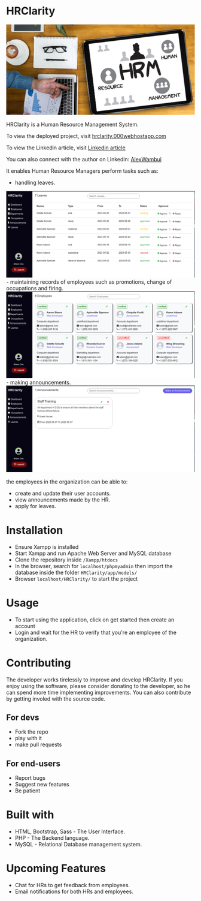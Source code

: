 # HRClarity
<img src="./assets/images/app_background.jpg" />
<p>HRClarity is a Human Resource Management System.</p>
<p>To view the deployed project, visit <a href="https://hrclarity.000webhostapp.com/">hrclarity.000webhostapp.com</a></p>
<p>To view the Linkedin article, visit <a href="https://www.linkedin.com/posts/alexwambui_hrclarity-a-human-resource-management-system-activity-7074444706583130113-KgHM?utm_source=share&utm_medium=member_desktop">Linkedin article</a></p>
<p>You can also connect with the author on Linkedin: <a href="https://www.linkedin.com/in/alexwambui/" target="_blank">AlexWambui</a></p>
<p>It enables Human Resource Managers perform tasks such as:</p>

- handling leaves.
<img src="./assets/images/leaves.png" />
- maintaining records of employees such as promotions, change of occupations and firing.
<img src="./assets/images/employees.png" />
- making announcements.
<img src="./assets/images/announcements.png" />

<p>the employees in the organization can be able to:</p>

- create and update their user accounts.
- view announcements made by the HR.
- apply for leaves.

# Installation
- Ensure Xampp is installed
- Start Xampp and run Apache Web Server and MySQL database
- Clone the repository inside `/Xampp/htdocs`
- In the browser, search for `localhost/phpmyadmin` then import the database inside the folder `HRClarity/app/models/`
- Browser `localhost/HRClarity/` to start the project

# Usage
- To start using the application, click on get started then create an account
- Login and wait for the HR to verify that you're an employee of the organization.

# Contributing
<p>The developer works tirelessly to improve and develop HRClarity. If you enjoy using the software, please consider donating to the developer, so he can spend more time implementing improvements. You can also contribute by getting involed with the source code.</p>

## For devs
- Fork the repo
- play with it
- make pull requests

## For end-users
- Report bugs
- Suggest new features
- Be patient

# Built with
- HTML, Bootstrap, Sass - The User Interface.
- PHP - The Backend language.
- MySQL - Relational Database management system.


# Upcoming Features
- Chat for HRs to get feedback from employees.
- Email notifications for both HRs and employees.
